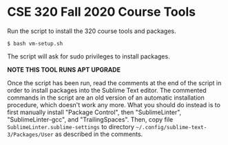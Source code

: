 # CSE 320 Fall 2020 Course Tools


Run the script to install the 320 course tools and packages.
```
$ bash vm-setup.sh
```

The script will ask for sudo privileges to install packages.

**NOTE THIS TOOL RUNS APT UPGRADE**

Once the script has been run, read the comments at the end of the script
in order to install packages into the Sublime Text editor.  The commented
commands in the script are an old version of an automatic installation
procedure, which doesn't work any more.  What you should do instead is to
first manually install "Package Control", then "SublimeLinter", "SublimeLinter-gcc",
and "TrailingSpaces".  Then, copy file `SublimeLinter.sublime-settings` to
directory `~/.config/sublime-text-3/Packages/User` as described in the
comments.

